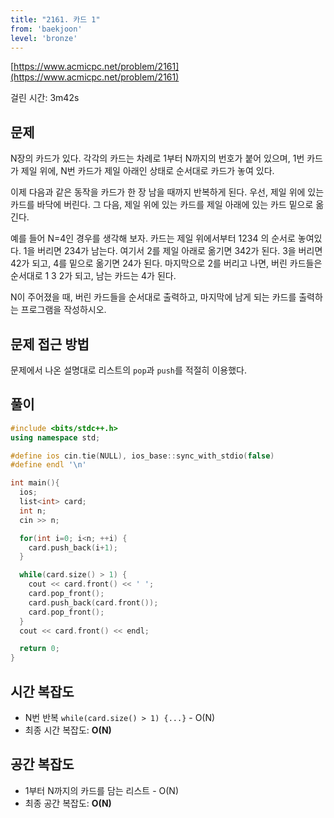```yaml
---
title: "2161. 카드 1"
from: 'baekjoon'
level: 'bronze'
---
```



[https://www.acmicpc.net/problem/2161](https://www.acmicpc.net/problem/2161)

걸린 시간: 3m42s 

## 문제 
N장의 카드가 있다. 각각의 카드는 차례로 1부터 N까지의 번호가 붙어 있으며, 1번 카드가 제일 위에, N번 카드가 제일 아래인 상태로 순서대로 카드가 놓여 있다.

이제 다음과 같은 동작을 카드가 한 장 남을 때까지 반복하게 된다. 우선, 제일 위에 있는 카드를 바닥에 버린다. 그 다음, 제일 위에 있는 카드를 제일 아래에 있는 카드 밑으로 옮긴다.

예를 들어 N=4인 경우를 생각해 보자. 카드는 제일 위에서부터 1234 의 순서로 놓여있다. 1을 버리면 234가 남는다. 여기서 2를 제일 아래로 옮기면 342가 된다. 3을 버리면 42가 되고, 4를 밑으로 옮기면 24가 된다. 마지막으로 2를 버리고 나면, 버린 카드들은 순서대로 1 3 2가 되고, 남는 카드는 4가 된다.

N이 주어졌을 때, 버린 카드들을 순서대로 출력하고, 마지막에 남게 되는 카드를 출력하는 프로그램을 작성하시오.

## 문제 접근 방법  
문제에서 나온 설명대로 리스트의 `pop`과 `push`를 적절히 이용했다. 

## 풀이

```cpp
#include <bits/stdc++.h>
using namespace std;

#define ios cin.tie(NULL), ios_base::sync_with_stdio(false)
#define endl '\n'

int main(){
  ios; 
  list<int> card;
  int n;
  cin >> n;

  for(int i=0; i<n; ++i) {
    card.push_back(i+1);
  }

  while(card.size() > 1) {
    cout << card.front() << ' ';
    card.pop_front();
    card.push_back(card.front());
    card.pop_front();
  }
  cout << card.front() << endl;

  return 0;
}
```

## 시간 복잡도
- N번 반복 `while(card.size() > 1) {...}` - O(N)
- 최종 시간 복잡도: **O(N)**

## 공간 복잡도
- 1부터 N까지의 카드를 담는 리스트 - O(N)
- 최종 공간 복잡도: **O(N)**